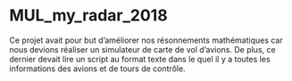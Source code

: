 # MUL_my_radar_2018

Ce projet avait pour but d’améliorer nos résonnements mathématiques car nous devions réaliser un simulateur de carte de vol d’avions. De plus, ce dernier devait lire un script au format texte dans le quel il y a toutes les informations des avions et de tours de contrôle.
